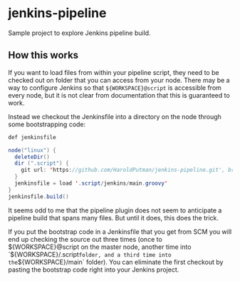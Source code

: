 # jenkins-pipeline

Sample project to explore Jenkins pipeline build.

## How this works

If you want to load files from within your pipeline script, they need to be
checked out on folder that you can access from your node. There may be a way
to configure Jenkins so that `${WORKSPACE}@script` is accessible from every
node, but it is not clear from documentation that this is guaranteed to work.

Instead we checkout the Jenkinsfile into a directory on the node through some
bootstrapping code:

```java
def jenkinsfile

node("linux") {
  deleteDir()
  dir (".script") {
    git url: 'https://github.com/HaroldPutman/jenkins-pipeline.git', branch: 'rds'
  }
  jenkinsfile = load '.script/jenkins/main.groovy'
}
jenkinsfile.build()
```

It seems odd to me that the pipeline plugin does not seem to anticipate a
pipeline build that spans many files. But until it does, this does the trick.

If you put the bootstrap code in a Jenkinsfile that you get from SCM you will
end up checking the source out three times (once to ${WORKSPACE}@script on
the master node, another time into `${WORKSPACE}/.script` folder, and a third
time into the `${WORKSPACE}/main` folder). You can eliminate the first checkout
by pasting the bootstrap code right into your Jenkins project.
